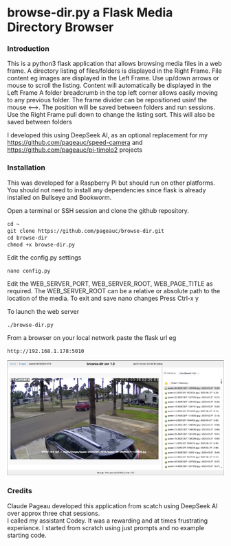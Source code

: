 # browse-dir.py a Flask Media Directory Browser 

### Introduction

This is a python3 flask application that allows browsing media files in a web frame.
A directory listing of files/folders is displayed in the Right Frame.
File content eg images are displayed in the Left Frame.  Use up/down arrows or mouse to scroll the listing.
Content will automatically be displayed in the Left Frame
A folder breadcrumb in the top left corner allows easily moving to any previous folder.
The frame divider can be repositioned usinf the mouse <-->. The position will be saved between folders and run sessions.
Use the Right Frame pull down to change the listing sort.  This will also be saved between folders

I developed this using DeepSeek AI, as an optional replacement for my https://github.com/pageauc/speed-camera and https://github.com/pageauc/pi-timolo2 projects

### Installation

This was developed for a Raspberry Pi but should run on other platforms. You should not need to install any dependencies since flask is
already installed on Bullseye and Bookworm.

Open a terminal or SSH session and clone the github repository.

    cd ~
    git clone https://github.com/pageauc/browse-dir.git
    cd browse-dir
    chmod +x browse-dir.py
	
Edit the config.py settings	
	
	nano config.py
	
Edit the WEB_SERVER_PORT, WEB_SERVER_ROOT, WEB_PAGE_TITLE as required.
The WEB_SERVER_ROOT can be a relative or absolute path to the location of the media.
To exit and save nano changes Press Ctrl-x y  

To launch the web server

    ./browse-dir.py
	
From a browser on your local network paste the flask url eg

    http://192.168.1.178:5010
	
![webserver browser screen shot](browse-dir.png)
	
	

### Credits

Claude Pageau developed this application from scatch using DeepSeek AI over approx three chat sessions.  
I called my assistant Codey. It was a rewarding and at times frustrating experiance. I started from scratch using just prompts and no example starting code.


   